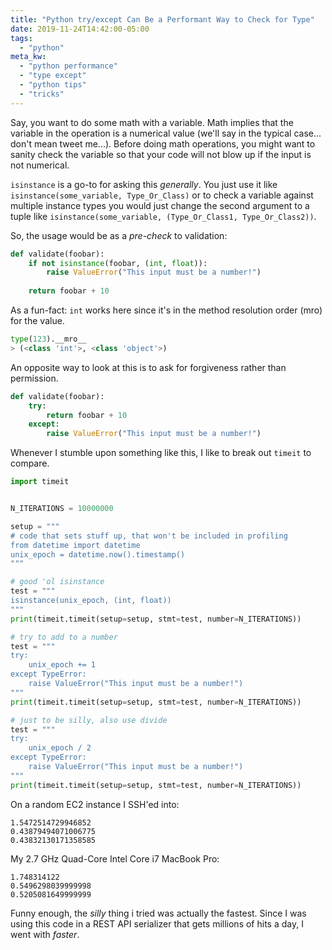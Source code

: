 ```yaml
---
title: "Python try/except Can Be a Performant Way to Check for Type"
date: 2019-11-24T14:42:00-05:00
tags:
  - "python"
meta_kw:
  - "python performance"
  - "type except"
  - "python tips"
  - "tricks"
---
```


Say, you want to do some math with a variable. Math implies that the variable in the operation is a numerical value (we'll say in the typical case... don't mean tweet me...). Before doing math operations, you might want to sanity check the variable so that your code will not blow up if the input is not numerical.

`isinstance` is a go-to for asking this _generally_. You just use it like `isinstance(some_variable, Type_Or_Class)` or to check a variable against multiple instance types you would just change the second argument to a tuple like `isinstance(some_variable, (Type_Or_Class1, Type_Or_Class2))`.

So, the usage would be as a _pre-check_ to validation:

```python
def validate(foobar):
    if not isinstance(foobar, (int, float)):
        raise ValueError("This input must be a number!")
    
    return foobar + 10
```

As a fun-fact: `int` works here since it's in the method resolution order (mro) for the value.

```python
type(123).__mro__
> (<class 'int'>, <class 'object'>)
```

An opposite way to look at this is to ask for forgiveness rather than permission.

```python
def validate(foobar):
    try:
        return foobar + 10
    except:
        raise ValueError("This input must be a number!")
```

Whenever I stumble upon something like this, I like to break out `timeit` to compare.

```python
import timeit


N_ITERATIONS = 10000000

setup = """
# code that sets stuff up, that won't be included in profiling
from datetime import datetime
unix_epoch = datetime.now().timestamp()
"""

# good 'ol isinstance
test = """
isinstance(unix_epoch, (int, float))
"""
print(timeit.timeit(setup=setup, stmt=test, number=N_ITERATIONS))

# try to add to a number
test = """
try:
    unix_epoch += 1
except TypeError:
    raise ValueError("This input must be a number!")
"""
print(timeit.timeit(setup=setup, stmt=test, number=N_ITERATIONS))

# just to be silly, also use divide
test = """
try:
    unix_epoch / 2
except TypeError:
    raise ValueError("This input must be a number!")
"""
print(timeit.timeit(setup=setup, stmt=test, number=N_ITERATIONS))
```

On a random EC2 instance I SSH'ed into:

```shell
1.5472514729946852
0.43879494071006775
0.43832130171358585
```

My 2.7 GHz Quad-Core Intel Core i7 MacBook Pro:

```shell
1.748314122
0.5496298039999998
0.5205081649999999
```

Funny enough, the _silly_ thing i tried was actually the fastest. Since I was using this code in a REST API serializer that gets millions of hits a day, I went with _faster_.
